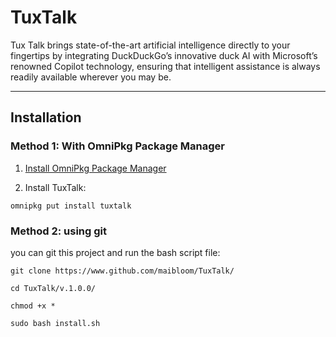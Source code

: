 # TuxTalk 

Tux Talk brings state-of-the-art artificial intelligence directly to your fingertips by integrating DuckDuckGo’s innovative duck AI with Microsoft’s renowned Copilot technology, ensuring that intelligent assistance is always readily available wherever you may be. 

---
## Installation

### Method 1: With OmniPkg Package Manager 

1. [Install OmniPkg Package Manager](https://github.com/maibloom/omnipkg-app)

2. Install TuxTalk:

```
omnipkg put install tuxtalk
```

### Method 2: using git

you can git this project and run the bash script file:

```
git clone https://www.github.com/maibloom/TuxTalk/

cd TuxTalk/v.1.0.0/

chmod +x *

sudo bash install.sh
```